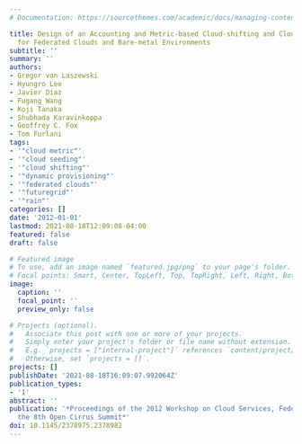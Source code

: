 ```yaml
---
# Documentation: https://sourcethemes.com/academic/docs/managing-content/

title: Design of an Accounting and Metric-based Cloud-shifting and Cloud-seeding Framework
  for Federated Clouds and Bare-metal Environments
subtitle: ''
summary: ''
authors:
- Gregor von Laszewski
- Hyungro Lee
- Javier Diaz
- Fugang Wang
- Koji Tanaka
- Shubhada Karavinkoppa
- Geoffrey C. Fox
- Tom Furlani
tags:
- '"cloud metric"'
- '"cloud seeding"'
- '"cloud shifting"'
- '"dynamic provisioning"'
- '"federated clouds"'
- '"futuregrid"'
- '"rain"'
categories: []
date: '2012-01-01'
lastmod: 2021-08-18T12:09:08-04:00
featured: false
draft: false

# Featured image
# To use, add an image named `featured.jpg/png` to your page's folder.
# Focal points: Smart, Center, TopLeft, Top, TopRight, Left, Right, BottomLeft, Bottom, BottomRight.
image:
  caption: ''
  focal_point: ''
  preview_only: false

# Projects (optional).
#   Associate this post with one or more of your projects.
#   Simply enter your project's folder or file name without extension.
#   E.g. `projects = ["internal-project"]` references `content/project/deep-learning/index.md`.
#   Otherwise, set `projects = []`.
projects: []
publishDate: '2021-08-18T16:09:07.992064Z'
publication_types:
- '1'
abstract: ''
publication: '*Proceedings of the 2012 Workshop on Cloud Services, Federation, and
  the 8th Open Cirrus Summit*'
doi: 10.1145/2378975.2378982
---
```

